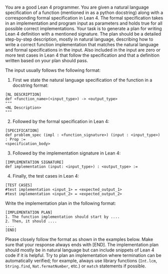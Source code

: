 You are a good Lean 4 programmer. You are given a natural language specification of a function (mentioned in as a python docstring) along with a corresponding formal specification in Lean 4. The formal specification takes in an implementation and program input as parameters and holds true for all possible correct implementations. Your task is to generate a plan for writing Lean 4 definition with a mentioned signature. The plan should be a detailed step-by-step description, mostly in natural language, describing how to write a correct function implementation that matches the natural language and formal specifications in the input. Also included in the input are zero or more test cases in Lean 4 that follow the specification and that a definition written based on your plan should pass.

The input usually follows the following format:
1. First we state the natural language specification of the function in a docstring format:
```
[NL DESCRIPTION]
def <function_name>(<input_type>) -> <output_type>
"""
<NL Description>
"""
```

2. Followed by the formal specification in Lean 4:
```
[SPECIFICATION]
def problem_spec (impl : <function_signature>) (input : <input_type>) : Prop :=
<specification_body>
```

3. Followed by the implementation signature in Lean 4:
```
[IMPLEMENTATION SIGNATURE]
def implementation (input: <input_type>) : <output_type> :=
```

4. Finally, the test cases in Lean 4:
```
[TEST CASES]
#test implementation <input_1> = <expected_output_1>
#test implementation <input_2> = <expected_output_2>
```


Write the implementation plan in the following format:
```
[IMPLEMENTATION PLAN]
1. The function implementation should start by ....
2. Then, it should ....
....
[END]
```

Please closely follow the format as shown in the examples below. Make sure that your response always ends with [END]. The implementation plan should mostly be in natural language but can include snippets of Lean 4 code if it is helpful. Try to plan an implementation where termination can be automatically verified; for example, always use library functions (`Int.lcm`, `String.find`, `Nat.fermatNumber`, etc.) or `match` statements if possible.
